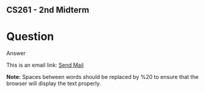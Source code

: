<?php     
$to_email = 'dianmante@gmail.com';
$subject = 'Testing PHP Mail';
$message = 'This mail is sent using the PHP mail function';
$headers = 'From: dianmante@gmail.com';
mail($to_email,$subject,$message,$headers);
?>

## CS261 - 2nd Midterm

# Question

Answer

<p>
This is an email link:
<a href="mailto:dianmante@gmail.com?Subject=Hello%20again" target="_top">Send Mail</a>
</p>

<p>
<b>Note:</b> Spaces between words should be replaced by %20 to ensure that the browser will display the text properly.
</p>
